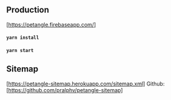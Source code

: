 ## Production 
[https://petangle.firebaseapp.com/]

#### `yarn install` 
#### `yarn start`

## Sitemap
[https://petangle-sitemap.herokuapp.com/sitemap.xml]
Github: [https://github.com/pralphv/petangle-sitemap]
